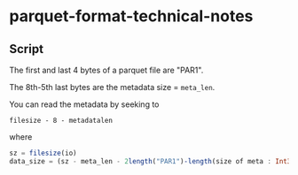 # parquet-format-technical-notes

## Script

The first and last 4 bytes of a parquet file are "PAR1".

The 8th-5th last bytes are the metadata size = `meta_len`.

You can read the metadata by seeking to

```
filesize - 8 - metadatalen
```

where 

```julia
sz = filesize(io)
data_size = (sz - meta_len - 2length("PAR1")-length(size of meta : Int32)) = sz - meta_len - 12
```


